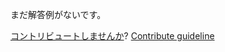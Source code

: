 
まだ解答例がないです。

[コントリビュートしませんか](https://github.com/BFEdev/BFE.dev-solutions/blob/main/question/how-to-create-a-box-with-fixed-aspect-ratio-in-css_ja.md)?  [Contribute guideline](https://github.com/BFEdev/BFE.dev-solutions#how-to-contribute)
